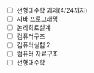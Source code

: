 - [ ] 선형대수학 과제(4/24까지)
- [ ] 자바 프로그래밍
- [ ] 논리회로설계
- [ ] 컴퓨터구조
- [ ] 컴퓨터실험 2
- [ ] 컴퓨터 자료구조
- [ ] 선형대수학
